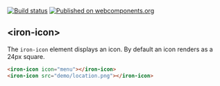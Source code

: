 [![Build status](https://travis-ci.org/PolymerElements/iron-icon.svg?branch=master)](https://travis-ci.org/PolymerElements/iron-icon)
[![Published on webcomponents.org](https://img.shields.io/badge/webcomponents.org-published-blue.svg)](https://www.webcomponents.org/element/PolymerElements/iron-icon)

## &lt;iron-icon&gt;

The `iron-icon` element displays an icon. By default an icon renders as a 24px square.

<!---
```
<custom-element-demo>
  <template>
    <script src="../webcomponentsjs/webcomponents-lite.js"></script>
    <link rel="import" href="../iron-icons/iron-icons.html">
    <link rel="import" href="iron-icon.html">
    <next-code-block></next-code-block>
  </template>
</custom-element-demo>
```
-->
```html
<iron-icon icon="menu"></iron-icon>
<iron-icon src="demo/location.png"></iron-icon>
```
